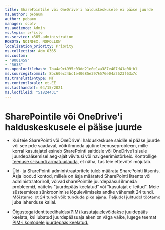 ```yaml
---
title: SharePointile või OneDrive'i halduskeskusele ei pääse juurde
ms.author: pebaum
author: pebaum
manager: scotv
ms.audience: Admin
ms.topic: article
ms.service: o365-administration
ROBOTS: NOINDEX, NOFOLLOW
localization_priority: Priority
ms.collection: Adm_O365
ms.custom:
- "9001459"
- "5638"
ms.openlocfilehash: 7ba4a9c6995c03dd21e0e1aa387e407d41a08fb1
ms.sourcegitcommit: 8bc60ec34bc1e40685e3976576e04a2623f63a7c
ms.translationtype: MT
ms.contentlocale: et-EE
ms.lasthandoff: 04/15/2021
ms.locfileid: "51824431"
---
```

# <a name="unable-to-access-sharepoint-or-onedrive-admin-center"></a>SharePointile või OneDrive'i halduskeskusele ei pääse juurde

- Kui teie SharePointi või OneDrive'i halduskeskuse saidile ei pääse juurde või see pole saadaval, võib ilmneda ajutine teenuseprobleem, mille korral kasutajatel esineb SharePointi saitidele või OneDrive'i sisule juurdepääsemisel aeg-ajalt viivitusi või navigeerimistõrkeid. Kontrollige [teenuse seisundi armatuurlauda,](https://admin.microsoft.com/AdminPortal/Home#/servicehealth) et näha, kas teie ettevõtet mõjutab.

- Üld- ja SharePointi administraatoritele tuleb määrata SharePointi litsents. Äsja loodud kontod, millele on äsja määratud SharePointi litsents või administraatoriroll, võivad sharePointile juurdepääsul ilmneda probleemid, näiteks "juurdepääs keelatud" või "kasutajat ei leitud". Meie süsteemides sünkroonimise lõpuleviimiseks andke vähemalt 24 tundi. Mõistame, et 24 tundi võib tunduda pika ajana. Paljudel juhtudel töötame juba lahenduse kallal.

- Õigustega identiteedihaldus[(PIM) kasutajatele](https://docs.microsoft.com/azure/active-directory/privileged-identity-management/pim-how-to-add-role-to-user?tabs=new)võidakse juurdepääs keelata, kui lubatud juurdepääsuaja aken on väga väike, lugege teemat [PIM-i kontodele juurdepääs keelatud.](https://docs.microsoft.com/sharepoint/troubleshoot/administration/access-denied-to-pim-user-accounts)